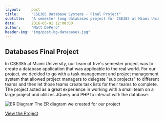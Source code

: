 ```yaml
---
layout:     post
title:      "CSE385 Database Systems - Final Project"
subtitle:   "A semester long databases project for CSE385 at Miami University"
date:       2016-05-01 12:00:00
author:     "Matt DePero"
header-img: "img/post-bg-databases.jpg"
---
```


<h2>Databases Final Project</h2>
<p>
<a href="https://github.com/mdepero/awesomeunited" target="_BLANK"><span class="fa-stack fa-lg"><i class="fa fa-circle fa-stack-2x"></i><i class="fa fa-github fa-stack-1x fa-inverse"></i></span></a>
</p>

<p>
In CSE385 at Miami University, our team of five's semester project was to create a database application that was applicable to the real world. For our project, we decided to go with a task management and project management system that allowed project managers to delegate "sub projects" to different teams and then let those teams create task lists for their teams to complete. The project acted as a great experience in working with a small team on a large project and utilizes JQuery and PHP to interact with the database.
</p>

<p>
	<img src="{{ site.baseurl }}/img/post-databases-ER_Diagram.png" alt="ER Diagram">
	<span class="caption text-muted">The ER diagram we created for our project</span>
</p>

<p>
	<a href="http://mattdepero.com/awesomeunited" target="_BLANK">View the Project</a>
</p>